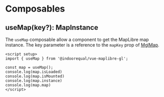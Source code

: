 # Composables

## useMap(key?): MapInstance

The `useMap` composable allow a component to get the MapLibre map instance. The key parameter is a reference to the `mapKey` prop of [MglMap](./MglMap.md).

```vue
<script setup>
import { useMap } from '@indoorequal/vue-maplibre-gl';

const map = useMap();
console.log(map.isLoaded)
console.log(map.isMounted)
console.log(map.instance)
console.log(map.map)
</script>
```
